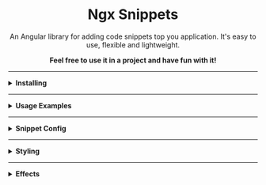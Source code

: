 <div align="center">
  <!-- <img height="60" src="https://img.icons8.com/color/344/javascript.png"> -->
  <h1>Ngx Snippets</h1>
</div>

<p align="center">
An Angular library for adding code snippets top you application. It's easy to use, flexible and lightweight.
</p>

<p align="center"><b>Feel free to use it in a project and have fun with it!<b></p>

---

<details><summary><b>Installing</b></summary>
<p>
To add the library to your project run the following command from the root of the project:

```bash
npm install @omnidyon/ngx-snippets
```

</p>
</details>

---

<details><summary><b>Usage Examples</b></summary>
<p>
You can use the snippets in two ways.

Ether by passing it a snippet config array (see: SnippetConfig):

```javascript
<omni-snippets [snippets]="[exampleSnippets[0]]"></omni-snippets>
```

Or by providing the snippet in a template:

```javascript
  <omni-snippets >
    <ng-template>
      {{`import { SomeClass } from 'some-file';\nexport class SomeOtherClass {\n\tproperty = 0\n\n\tdoSomething() {\n\t\treturn "did it";\n\t}\n}`}}
    </ng-template>
  </omni-snippets>
```

> [!NOTE]  
> When providing a snippet in a template make sure that proper new liner(\n), tab(\t) indentation are provided
> as ngx snippets does not format the code, instead it provides code token recognition and styling.
> so code formatting is on the developer to handle.

</p>
</details>

---

<details><summary><b>Snippet Config</b></summary>
<p>

SnippetConfig is an interface defining snippets configuration

```javascript
interface SnippetConfig {
  template: string;
  format: "JavaScript" | "TypeScript" | "HTML" | "CSS";
}
```

Config Example:

```javascript
  {
    template: `
/**
 *  Comment example
 */

import { Component } from '@angular/core';

@Component({
    selector: 'app-root',
    imports: [],
    template: \`
        <h1>Hello world!</h1>
    \`,
    styleUrls: ['./app.component.css'],
})

// Comment example
export class AppComponent {
    title = 'homes';
}
`,
    format: 'TypeScript',
  },
```

</p>
</details>

---

<details><summary><b>Styling</b></summary>
<p>
When installed the snippets will come in a default style.

But you we can custom style them simply by defining desired values.

Here is a list of values we can change to custom style and there meanings

| Variable Name                     | Meaning                           | Default value |
| --------------------------------- | --------------------------------- | ------------- |
| --snippet-font-size               | font size of the code             | 13px          |
| --snippets-header-font-size       | header tab font size              | 12px          |
| --snippet-letter-spacing          | code letter spacing               | 1px           |
| --snippet-border-radius           | snippet corner radius             | 5px           |
| --snippet-tab-border-radius       | lower corner radius for tabs      | 2px           |
| --snippets-gutter-width           | number lines width                | 72px          |
| --snippets-scrollbar-width        | scroll bar vertical width         | 5px           |
| --snippets-scrollbar-height       | scroll bar horizontal width       | 5px           |
| --snippet-background-color        | main background color             | #202836       |
| --snippet-header-background-color | header background color           | #1a212b       |
| --snippet-header-text-color       | header text color                 | #61789e       |
| --number-line-highlight-color     | color of the number when selected | #38e9ae       |
| --number-line-hover-color         | color of the number when hovered  | #07cc8a       |
| --ka-token-color                  | Keyword group A color             | #e1955d       |
| --kb-token-color                  | Keyword group B color             | #ff8c5f       |
| --kc-token-color                  | Keyword group C color             | #22e2b8       |
| --quoted-token-color              | quotes and quoted text color      | #34ec71       |
| --data-token-color                | color of data type tokens         | #a98adf       |
| --function-token-color            | color of function names           | #44b7ff       |
| --separator-token-color           | color of , : ;                    | #676e70       |
| --property-token-color            | property name token color         | #ff8c5f       |
| --operator-token-color            | color of operator tokens          | #f8c49e       |
| --parameter-token-color           | color of parameter tokens         | #f371a6       |
| --var-token-color                 | color of variable tokens          | #cfddd2       |
| --comment-token-color             | color of comments                 | gray          |
| --text-token-color                | color of remaining tokens         | lightgray     |
| --element-token-color             | html element name color           | salmon        |
| --attribute-color                 | html attribute color              | #ffd255       |
| --special-char-token-color        | special charter color             | #4cdaab       |
| --check-icon-color                | color of check icon               | #38e9ae       |
| --copy-icon-path                  | svg path for the copy icon        | --            |
| --check-icon-path                 | svg path for the check icon       | --            |
| --snippet-font                    | fonts                             | Ubuntu        |

</p>
</details>

---

<details><summary><b>Effects</b></summary>
<p>
Ngx Snippets comes with prebuilt effects for you use:

Example

```javascript
  <omni-snippets
    [snippets]="exampleSnippets"
    backlight="backlight-RGB"
  ></omni-snippets>
```

</p>
</details>
